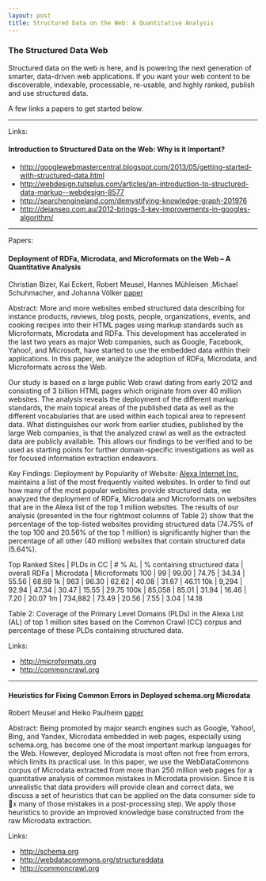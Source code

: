 ```yaml
---
layout: post
title: Structured Data on the Web: A Quantitative Analysis
---
```


### The Structured Data Web

Structured data on the web is here, and is powering the next generation of smarter, data-driven web applications. If you want your web content to be discoverable, indexable, processable, re-usable, and highly ranked, publish and use structured data.  

A few links a papers to get started below.


***
Links:

#### Introduction to Structured Data on the Web: Why is it Important?
* http://googlewebmastercentral.blogspot.com/2013/05/getting-started-with-structured-data.html
* http://webdesign.tutsplus.com/articles/an-introduction-to-structured-data-markup--webdesign-8577
* http://searchengineland.com/demystifying-knowledge-graph-201976
* http://dejanseo.com.au/2012-brings-3-key-improvements-in-googles-algorithm/

***
Papers:

#### Deployment of RDFa, Microdata, and Microformats on the Web – A Quantitative Analysis
Christian Bizer, Kai Eckert, Robert Meusel, Hannes Mühleisen ,Michael Schuhmacher, and Johanna Völker
[paper](http://dws.informatik.uni-mannheim.de/fileadmin/lehrstuehle/ki/pub/Bizer-etal-DeploymentRDFaMicrodataMicroformats-ISWC-InUse-2013.pdf)

Abstract:
More and more websites embed structured data describing for instance products, reviews, blog posts, people, organizations, events, and cooking recipes into their HTML pages using markup standards such as Microformats, Microdata and RDFa. This development has accelerated in the last two years as major Web companies, such as Google, Facebook, Yahoo!, and Microsoft, have started to use the embedded data within their applications. In this paper, we analyze the adoption of RDFa, Microdata, and Microformats across the Web. 

Our study is based on a large public Web crawl dating from early 2012 and consisting of 3 billion HTML pages which originate from over 40 million websites.  The analysis reveals the deployment of the different markup standards, the main topical areas of the published data as well as the different vocabularies that are used within each topical area to represent data. What distinguishes our work from earlier studies, published by the large Web companies, is that the analyzed crawl as well as the extracted data are publicly available. This allows our findings to be verified and to be used as starting points for further domain-specific investigations as well as for focused information extraction endeavors.

Key Findings:
Deployment by Popularity of Website: [Alexa Internet Inc.](http://www.alexa.com/) maintains a list of the most frequently visited websites. In order to find out how many of the most popular websites provide structured data, we analyzed the deployment of RDFa, Microdata and Microformats on websites that are in the Alexa list of the top 1  million websites. The results of our analysis (presented in the four rightmost columns of Table 2) show that the percentage of the top-listed websites providing structured data (74.75% of the top 100 and 20.56% of the top 1  million) is significantly higher than the percentage of all other (40 million) websites that contain structured data (5.64%).

Top Ranked Sites |  PLDs in CC | # % AL |  % containing structured data | overall RDFa |  Microdata | Microformats
100     | 99        |  99.00 | 74.75    | 34.34   | 55.56   | 68.69
1k      | 963       |  96.30 | 62.62    | 40.08   |  31.67  | 46.11
10k     |  9,294    |  92.94 |  47.34   | 30.47   | 15.55   | 29.75
100k    |  85,058   |  85.01 |  31.94   | 16.46   |  7.20   | 20.07
1m      |  734,882  |  73.49 |  20.56   |  7.55   | 3.04    | 14.18

Table 2: Coverage of the Primary Level Domains (PLDs) in the Alexa List (AL) of top 1  million sites based on the Common Crawl (CC) corpus and percentage of these PLDs containing structured data.


Links:
 * http://microformats.org
 * http://commoncrawl.org


***

#### Heuristics for Fixing Common Errors in Deployed schema.org Microdata
Robert Meusel and Heiko Paulheim
[paper](http://dws.informatik.uni-mannheim.de/fileadmin/lehrstuehle/ki/pub/MeuselPaulheim-HeuristicsForFixingCommonErrorsInDeployedSchemaOrgMicrodata-ESWC2015.pdf)


Abstract:
Being  promoted  by  major  search  engines  such  as  Google, Yahoo!,  Bing,  and  Yandex,  Microdata  embedded  in  web  pages,  especially using schema.org, has become one of the most important markup languages for the Web. However, deployed Microdata is most often not free  from  errors,  which  limits  its  practical  use.  In  this  paper,  we  use the WebDataCommons corpus of Microdata extracted from more than 250  million  web  pages  for  a  quantitative  analysis  of  common  mistakes in  Microdata  provision.  Since  it  is  unrealistic  that data providers will provide clean and correct data, we discuss a set of heuristics that can be applied on the data consumer side to x many of those mistakes in a post-processing step. We apply those heuristics to provide an improved knowledge base constructed from the raw Microdata extraction.


Links:
 * http://schema.org
 * http://webdatacommons.org/structureddata
 * http://commoncrawl.org








